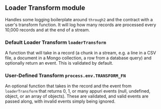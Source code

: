 ## Loader Transform module

Handles some logging boilerplate around `through2` and the contract with a user's transform function. It will log how many records are processed every 10,000 records and at the end of a stream.

### Default Loader Transform `loaderTransform`

A function that will take in a record (a chunk in a stream, e.g. a line in a CSV file, a document in a Mongo collection, a row from a database query) and optionally return an event. This is validated by default.

### User-Defined Transform `process.env.TRANSFORM_FN`

An optional function that takes in the record and the event from `loaderTransform` that returns 0, 1, or many appuri events (null, undefined, object, or an array of objects). These are validated, and valid events are passed along, with invalid events simply being ignored.